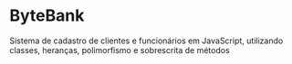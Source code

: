 # ByteBank
Sistema de cadastro de clientes e funcionários em JavaScript, utilizando classes, heranças, polimorfismo e sobrescrita de métodos 

